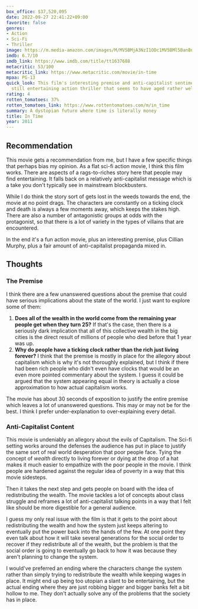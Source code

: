 ```yaml
---
box_office: $37,520,095
date: 2022-09-27 22:41:22+09:00
favorite: false
genres:
- Action
- Sci-Fi
- Thriller
image: https://m.media-amazon.com/images/M/MV5BMjA3NzI1ODc1MV5BMl5BanBnXkFtZTcwMzI5NjQwNg@@._V1_SX800.webp
imdb: 6.7/10
imdb_link: https://www.imdb.com/title/tt1637688
metacritic: 53/100
metacritic_link: https://www.metacritic.com/movie/in-time
mpaa: PG-13
quick_look: This film's interesting premise and anti-capitalist sentiment result in an imperfect, but
  still entertaining action thriller that seems to have aged rather well.
rating: 4
rotten_tomatoes: 37%
rotten_tomatoes_link: https://www.rottentomatoes.com/m/in_time
summary: A dystopian future where time is literally money
title: In Time
year: 2011
---
```

## Recommendation

This movie gets a recommendation from me, but I have a few specific things that perhaps bias my opinion. As a flat sci-fi action movie, I think this film works. There are aspects of a rags-to-riches story here that people may find entertaining. It falls back on a relatively anti-capitalist message which is a take you don't typically see in mainstream blockbusters.

While I do think the story sort of gets lost in the weeds towards the end, the movie at no point drags. The characters are constantly on a ticking clock and death is always a few moments away, which keeps the stakes high. There are also a number of antagonistic groups at odds with the protagonist, so that there is a lot of variety in the types of villains that are encountered.

In the end it's a fun action movie, plus an interesting premise, plus Cillian Murphy, plus a fair amount of anti-capitalist propaganda mixed in.

## Thoughts

### The Premise
I think there are a few unanswered questions about the premise that could have serious implications about the state of the world. I just want to explore some of them:
1. **Does all of the wealth in the world come from the remaining year people get when they turn 25?** If that's the case, then there is a seriously dark implication that all of this collective wealth in the big cities is the direct result of millions of people who died before that 1 year was up.
2. **Why do people have a ticking clock rather than the rich just living forever?** I think that the premise is mostly in place for the allegory about capitalism which is why it's not thoroughly explained, but I think if there had been rich people who didn't even have clocks that would be an even more pointed commentary about the system. I guess it could be argued that the system appearing equal in theory is actually a close approximation to how actual capitalism works.

The movie has about 30 seconds of exposition to justify the entire premise which leaves a lot of unanswered questions. This may or may not be for the best. I think I prefer under-explanation to over-explaining every detail.

### Anti-Capitalist Content
This movie is undeniably an allegory about the evils of Capitalism. The Sci-fi setting works around the defenses the audience has put in place to justify the same sort of real world desperation that poor people face. Tying the concept of _wealth_ directly to living forever or dying at the drop of a hat makes it much easier to empathize with the poor people in the movie. I think people are hardened against the regular idea of poverty in a way that this movie sidesteps.

Then it takes the next step and gets people on board with the idea of redistributing the wealth. The movie tackles a lot of concepts about class struggle and reframes a lot of anti-capitalist talking points in a way that I felt like should be more digestible for a general audience.

I guess my only real issue with the film is that it gets to the point about redistributing the wealth and how the system just keeps altering to eventually put the power back into the hands of the few. At one point they even talk about how it will take several generations for the social order to recover if they redistribute all of the wealth, but the problem is that the social order is going to eventually go back to how it was because they aren't planning to change the system.

I would've preferred an ending where the characters change the system rather than simply trying to redistribute the wealth while keeping wages in place. It might end up being too utopian a slant to be entertaining, but the actual ending where they are just robbing bigger and bigger banks felt a bit hollow to me. They don't actually solve any of the problems that the society has in place.

